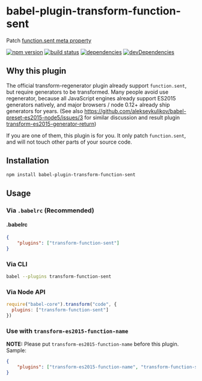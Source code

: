 # babel-plugin-transform-function-sent

Patch [function.sent meta property](https://github.com/allenwb/ESideas/blob/master/Generator%20metaproperty.md)


[![npm version](https://badge.fury.io/js/babel-plugin-transform-function-sent.svg)](https://badge.fury.io/js/babel-plugin-transform-function-sent)
[![build status](https://travis-ci.org/hax/babel-plugin-transform-function-sent.svg?branch=master)](https://travis-ci.org/hax/babel-plugin-transform-function-sent)
[![dependencies](https://david-dm.org/hax/babel-plugin-transform-function-sent.svg)](https://david-dm.org/hax/babel-plugin-transform-function-sent)
[![devDependencies](https://img.shields.io/david/dev/hax/babel-plugin-transform-function-sent.svg)](https://david-dm.org/hax/babel-plugin-transform-function-sent#info=devDependencies)


## Why this plugin

The official transform-regenerator plugin already support `function.sent`, but
require generators to be transformed. Many people avoid use regenerator,
because all JavaScript engines already support ES2015 generators natively, and
major browsers / node 0.12+ already ship generators for years.
(See also https://github.com/alekseykulikov/babel-preset-es2015-node5/issues/3
for similar discussion and result plugin [transform-es2015-generator-return](https://github.com/hax/babel-plugin-transform-es2015-generator-return))

If you are one of them, this plugin is for you. It only patch `function.sent`,
and will not touch other parts of your source code.


## Installation
```sh
npm install babel-plugin-transform-function-sent
```

## Usage

### Via `.babelrc` (Recommended)
#### .babelrc
```json
{
	"plugins": ["transform-function-sent"]
}
```

### Via CLI
```sh
babel --plugins transform-function-sent
```

### Via Node API
```js
require("babel-core").transform("code", {
  plugins: ["transform-function-sent"]
})
```

### Use with `transform-es2015-function-name`
**NOTE:** Please put `transform-es2015-function-name` before this plugin.
Sample:
```json
{
	"plugins": ["transform-es2015-function-name", "transform-function-sent"]
}
```
